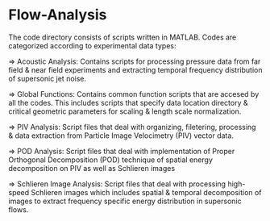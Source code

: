 # Flow-Analysis
The code directory consists of scripts written in MATLAB.
Codes are categorized according to experimental data types:

  =>  Acoustic Analysis: Contains scripts for processing pressure data from far field & near field        experiments and extracting temporal frequency distribution of supersonic jet noise.
  
  =>  Global Functions: Contains common function scripts that are accesed by all the codes. This          includes scripts that specify data location directory & critical geometric parameters for          scaling & length scale normalization.
  
  =>  PIV Analysis: Script files that deal with organizing, filetering, processing & data                  extraction from Particle Image Velocimetry (PIV) vector data.
  
  =>  POD Analysis: Script files that deal with implementation of Proper Orthogonal Decomposition          (POD) technique of spatial energy decomposition on PIV as well as Schlieren images
  
  =>  Schlieren Image Analysis: Script files that deal with processing high-speed Schlieren images        which includes spatial & temporal decomposition of images to extract frequency specific            energy distribution in supersonic flows.

